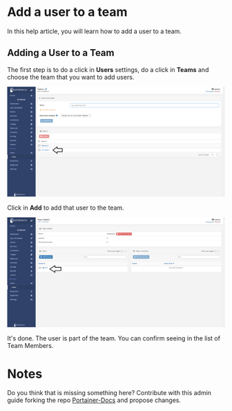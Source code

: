 # Add a user to a team

In this help article, you will learn how to add a user to a team.

## Adding a User to a Team

The first step is to do a click in <b>Users</b> settings, do a click in <b>Teams</b> and choose the team that you want to add users.

![user-team](assets/userteam1.png)

Click in <b>Add</b> to add that user to the team.

![user-team](assets/userteam2.png)

It's done. The user is part of the team. You can confirm seeing in the list of Team Members.

# Notes

Do you think that is missing something here? Contribute with this admin guide forking the repo [Portainer-Docs](https://github.com/portainer/portainer-docs) and propose changes.